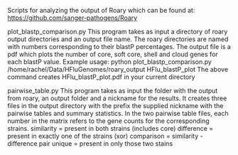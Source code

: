 Scripts for analyzing the output of Roary which can be found at:  https://github.com/sanger-pathogens/Roary

plot_blastp_comparison.py
This program takes as input a directory of roary output directories and an
output file name.  The roary directories are named with numbers corresponding
to their blastP percentages.  The output file is a pdf which plots the
number of core, soft core, shell and cloud genes for each blastP value.
Example usage:
python plot_blastp_comparison.py /home/rachel/Data/HFluGenomes/roary_output HFlu_blastP_plot
The above command creates HFlu_blastP_plot.pdf in your current directory

pairwise_table.py
This program takes as input the folder with the output from roary, an output
folder and a nickname for the results.  It creates three files in the
output directory with the prefix the supplied nickname with the pairwise
tables and summary statistics.
In the two pairwise table files, each number in the matrix refers to the gene
counts for the corresponding strains.
similarity = present in both strains (includes core)
difference = present in exactly one of the strains (xor)
comparison = similarity - difference
pair unique = present in only those two stains
